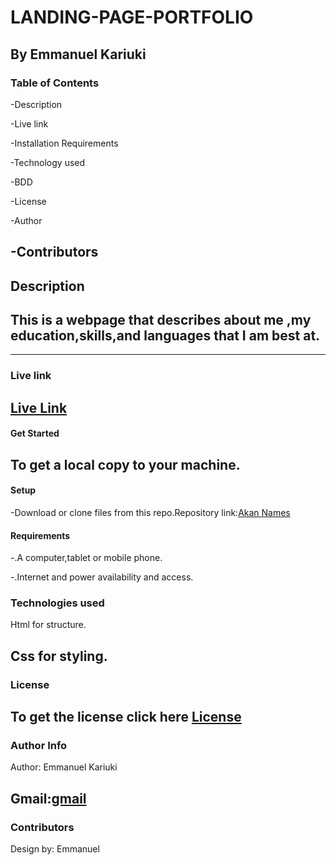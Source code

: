 # **LANDING-PAGE-PORTFOLIO**

By Emmanuel Kariuki
---

### **Table of Contents**
-Description

-Live link

-Installation Requirements

-Technology used

-BDD

-License

-Author

-Contributors
---
## **Description**

This is a webpage that describes about me ,my education,skills,and languages that I am best at.
---

<!-- ### **Preview**
(Image/Screenshot .png) -->
---
### **Live link**

[Live Link](https://kariuki1976.github.io/Akan-Names/)
---

#### **Get Started**

To get a local copy to your machine.
---

#### **Setup**
-Download or clone files from this repo.Repository link:[Akan Names]()

#### **Requirements**

-.A computer,tablet or mobile phone.

-.Internet and power availability and access.

### **Technologies used**
Html for structure. 

Css for styling.
---


### **License**

To get the license click here [License](/home/moringa/Documents/Moringa-prep/Akan-Names-Generator/license)
---
### **Author Info**
Author: Emmanuel Kariuki

Gmail:[gmail](mailto:manuelmkaris@gmail.com)
---

### **Contributors**
Design by: Emmanuel